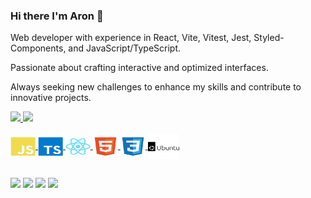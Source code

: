 ### Hi there I'm Aron 👋


 Web developer with experience in React, Vite, Vitest, Jest, Styled-Components, and JavaScript/TypeScript. 
 
 Passionate about crafting interactive and optimized interfaces. 
 
 Always seeking new challenges to enhance my skills and contribute to innovative projects.

<div >
  <a href="https://github.com/AronNascimento1">
  <img height="180em" src="https://github-readme-stats.vercel.app/api?username=AronNascimento1&show_icons=true&theme=tokyonight&include_all_commits=true&count_private=true"/>
<img height="180em" src="https://github-readme-stats.vercel.app/api/top-langs/?username=AronNascimento1&layout=compact&langs_count=7&theme=tokyonight&include"/>
</div>
</div>
<div style="display: inline_block"><br>
  <img align="center" alt="Aron-Js" height="30" width="40" src="https://raw.githubusercontent.com/devicons/devicon/master/icons/javascript/javascript-plain.svg">
  <img align="center" alt="Aron-Ts" height="30" width="40" src="https://raw.githubusercontent.com/devicons/devicon/master/icons/typescript/typescript-plain.svg">
  <img align="center" alt="Aron-React" height="30" width="40" src="https://raw.githubusercontent.com/devicons/devicon/master/icons/react/react-original.svg">
  <img align="center" alt="Aron-HTML" height="30" width="40" src="https://raw.githubusercontent.com/devicons/devicon/master/icons/html5/html5-original.svg">
  <img align="center" alt="Aron-CSS" height="30" width="40" src="https://raw.githubusercontent.com/devicons/devicon/master/icons/css3/css3-original.svg">
  <img align="center" alt="Aron-Ubuntu" height="40" width="50" src="https://github.com/devicons/devicon/blob/master/icons/ubuntu/ubuntu-plain-wordmark.svg">
</div>
  
  ##
  
  <div> 
    
 <a href="https://instagram.com/aronnascimento" target="_blank"><img src="https://img.shields.io/badge/-Instagram-%23E4405F?style=for-the-badge&logo=instagram&logoColor=white" target="_blank"></a>
 <a href="https://discord.gg/maf8NmZh" target="_blank"><img src="https://img.shields.io/badge/Discord-7289DA?style=for-the-badge&logo=discord&logoColor=white" target="_blank"></a> 
  <a href = "mailto:aronviniciusnascimento@gmail.com"><img src="https://img.shields.io/badge/-Gmail-%23333?style=for-the-badge&logo=gmail&logoColor=white" target="_blank"></a>
  <a href="https://www.linkedin.com/in/aron-nascimento-a09bbba0/" target="_blank"><img src="https://img.shields.io/badge/-LinkedIn-%230077B5?style=for-the-badge&logo=linkedin&logoColor=white" target="_blank"></a> 
  
</div>

